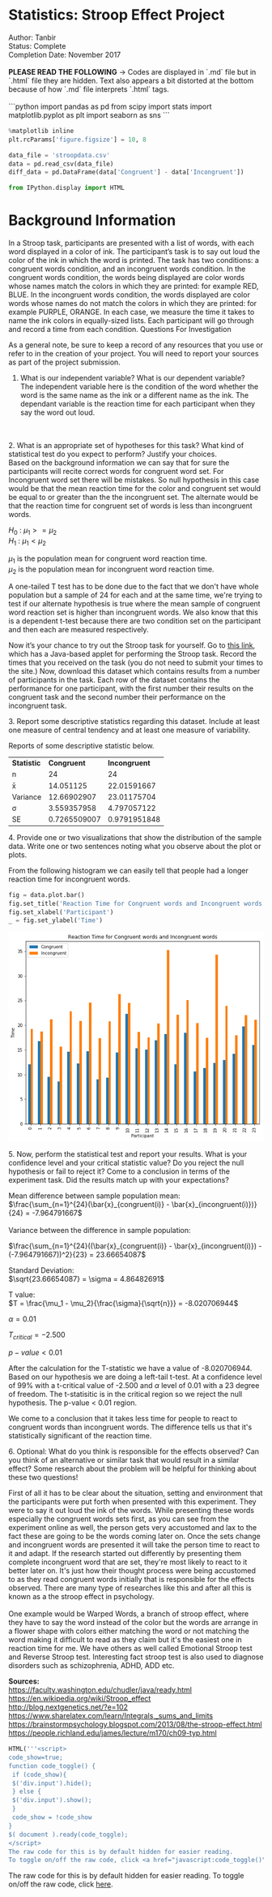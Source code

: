 
<h1>Statistics: Stroop Effect Project </h1>
Author: Tanbir<br>
Status: Complete<br>
Completion Date: November 2017<br>
<br>
<b>PLEASE READ THE FOLLOWING</b> -> Codes are displayed in `.md` file but in `.html` file they are hidden. Text also appears a bit distorted at the bottom because of how `.md` file interprets `.html` tags.
<br>
<br>
```python
import pandas as pd
from scipy import stats
import matplotlib.pyplot as plt
import seaborn as sns
```


```python
%matplotlib inline
plt.rcParams['figure.figsize'] = 10, 8
```


```python
data_file = 'stroopdata.csv'
data = pd.read_csv(data_file)
diff_data = pd.DataFrame(data['Congruent'] - data['Incongruent'])
```


```python
from IPython.display import HTML
```

<h1>Background Information</h1>

In a Stroop task, participants are presented with a list of words, with each word displayed in a color of ink. The participant’s task is to say out loud the color of the ink in which the word is printed. The task has two conditions: a congruent words condition, and an incongruent words condition. In the congruent words condition, the words being displayed are color words whose names match the colors in which they are printed: for example RED, BLUE. In the incongruent words condition, the words displayed are color words whose names do not match the colors in which they are printed: for example PURPLE, ORANGE. In each case, we measure the time it takes to name the ink colors in equally-sized lists. Each participant will go through and record a time from each condition.
Questions For Investigation

As a general note, be sure to keep a record of any resources that you use or refer to in the creation of your project. You will need to report your sources as part of the project submission.

1. What is our independent variable? What is our dependent variable?<br>
The independent variable here is the condition of the word whether the word is the same name as the ink or a different name as the ink.
The dependant variable is the reaction time for each participant when they say the word out loud.
<br>
<br>
2. What is an appropriate set of hypotheses for this task? What kind of statistical test do you expect to perform? Justify your choices.<br>
Based on the background information we can say that for sure the participants will recite correct words for congruent word set. For Incongruent word set there will be mistakes. So null hypothesis in this case would be that the mean reaction time for the color and congruent set would be equal to or greater than the the incongruent set. The alternate would be that the reaction time for congruent set of words is less than incongruent words.

$H_0$ : $\mu_1 >= \mu_2$ <br>
$H_1$ : $\mu_1 < \mu_2$

$\mu_1$ is the population mean for congruent word reaction time. <br>
$\mu_2$ is the population mean for incongruent word reaction time.

A one-tailed T test has to be done due to the fact that we don't have whole population but a sample of 24 for each and at the same time, we're trying to test if our alternate hypothesis is true where the mean sample of congruent word reaction set is higher than incongruent words. We also know that this is a dependent t-test because there are two condition set on the participant and then each are measured respectively.

Now it’s your chance to try out the Stroop task for yourself. Go to <a href="https://faculty.washington.edu/chudler/java/ready.html" target="_blank">this link</a>, which has a Java-based applet for performing the Stroop task. Record the times that you received on the task (you do not need to submit your times to the site.) Now, download this dataset which contains results from a number of participants in the task. Each row of the dataset contains the performance for one participant, with the first number their results on the congruent task and the second number their performance on the incongruent task.

3\. Report some descriptive statistics regarding this dataset. Include at least one measure of central tendency and at least one measure of variability.

Reports of some descriptive statistic below.

<table>
<tr>
<td><b>Statistic</b></td>
<td><b>Congruent</b></td>
<td><b>Incongruent</b></td>
</tr>
<tr>
<td>n</td>
<td>24</td>
<td>24</td>
</tr>
<tr>
<td>x&#772;</td>
<td>14.051125</td>
<td>22.01591667</td>
</tr>
<tr>
<td>Variance</td>
<td>12.66902907</td>
<td>23.01175704</td>
</tr>
<tr>
<td>&sigma;</td>
<td>3.559357958</td>
<td>4.797057122</td>
</tr>
<tr>
<td>SE</td>
<td>0.7265509007</td>
<td>0.9791951848</td>
</tr>
</table>

4\. Provide one or two visualizations that show the distribution of the sample data. Write one or two sentences noting what you observe about the plot or plots.

From the following histogram we can easily tell that people had a longer reaction time for incongruent words.


```python
fig = data.plot.bar()
fig.set_title('Reaction Time for Congruent words and Incongruent words')
fig.set_xlabel('Participant')
_ = fig.set_ylabel('Time')
```


![png](output_14_0.png)


5\. Now, perform the statistical test and report your results. What is your confidence level and your critical statistic value? Do you reject the null hypothesis or fail to reject it? Come to a conclusion in terms of the experiment task. Did the results match up with your expectations?

Mean difference between sample population mean:<br>
$\frac{\sum_{n=1}^{24}(\bar{x}_{congruent(i)} - \bar{x}_{incongruent(i)})}{24} = -7.964791667$<br>
<br>
Variance between the difference in sample population:<br>

$\frac{\sum_{n=1}^{24}((\bar{x}_{congruent(i)} - \bar{x}_{incongruent(i)}) - (-7.964791667))^2}{23} = 23.66654087$<br>

Standard Deviation:<br>
$\sqrt{23.66654087} = \sigma = 4.86482691$<br>


T value:<br>
$T = \frac{\mu_1 - \mu_2}{\frac{\sigma}{\sqrt{n}}} = -8.020706944$

$\alpha = 0.01$

$T_{critical} = -2.500$

$p-value < 0.01$

After the calculation for the T-statistic we have a value of -8.020706944. Based on our hypothesis we are doing a left-tail t-test. At a confidence level of 99% with a t-critical value of -2.500 and $\alpha$ level of 0.01 with a 23 degree of freedom. The t-statisitic is in the critical region so we reject the null hypothesis. The p-value < 0.01 region.

We come to a conclusion that it takes less time for people to react to congruent words than incongruent words. The difference tells us that it's statistically significant of the reaction time.

6\. Optional: What do you think is responsible for the effects observed? Can you think of an alternative or similar task that would result in a similar effect? Some research about the problem will be helpful for thinking about these two questions!

First of all it has to be clear about the situation, setting and environment that the participants were put forth when presented with this experiment. They were to say it out loud the ink of the words. While presenting these words especially the congruent words sets first, as you can see from the experiment online as well, the person gets very accustomed and lax to the fact these are going to be the words coming later on. Once the sets change and incongruent words are presented it will take the person time to react to it and adapt. If the research started out differently by presenting them complete incongruent word that are set, they're most likely to react to it better later on. It's just how their thought process were being accustomed to as they read congruent words initially that is responsible for the effects observed. There are many type of researches like this and after all this is known as a the stroop effect in psychology. 
<br>
<br>
One example would be Warped Words, a branch of stroop effect, where they have to say the word instead of the color but the words are arrange in a flower shape with colors either matching the word or not matching the word making it difficult to read as they claim but it's the easiest one in reaction time for me. We have others as well called Emotional Stroop test and Reverse Stroop test. Interesting fact stroop test is also used to diagnose disorders such as  schizophrenia, ADHD, ADD etc.

<b> Sources:</b>
<br>https://faculty.washington.edu/chudler/java/ready.html
<br>https://en.wikipedia.org/wiki/Stroop_effect
<br>http://blog.nextgenetics.net/?e=102
<br>https://www.sharelatex.com/learn/Integrals,_sums_and_limits
<br>https://brainstormpsychology.blogspot.com/2013/08/the-stroop-effect.html
<br>https://people.richland.edu/james/lecture/m170/ch09-typ.html


```python
HTML('''<script>
code_show=true; 
function code_toggle() {
 if (code_show){
 $('div.input').hide();
 } else {
 $('div.input').show();
 }
 code_show = !code_show
} 
$( document ).ready(code_toggle);
</script>
The raw code for this is by default hidden for easier reading.
To toggle on/off the raw code, click <a href="javascript:code_toggle()">here</a>.''')
```




<script>
code_show=true; 
function code_toggle() {
 if (code_show){
 $('div.input').hide();
 } else {
 $('div.input').show();
 }
 code_show = !code_show
} 
$( document ).ready(code_toggle);
</script>
The raw code for this is by default hidden for easier reading.
To toggle on/off the raw code, click <a href="javascript:code_toggle()">here</a>.


